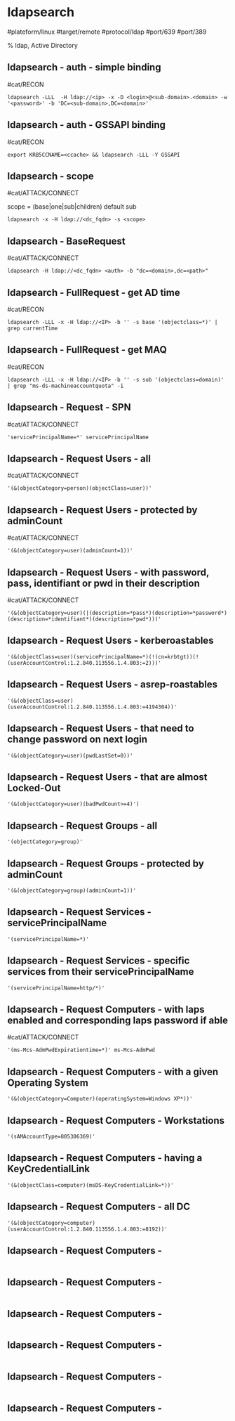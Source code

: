 # ldapsearch

#plateform/linux  #target/remote  #protocol/ldap  #port/639 #port/389

% ldap, Active Directory

## ldapsearch - auth - simple binding
#cat/RECON

```
ldapsearch -LLL  -H ldap://<ip> -x -D <login>@<sub-domain>.<domain> -w '<password>' -b 'DC=<sub-domain>,DC=<domain>'  
```

## ldapsearch - auth - GSSAPI binding
#cat/RECON

```
export KRB5CCNAME=<ccache> && ldapsearch -LLL -Y GSSAPI 
```

## ldapsearch - scope 
#cat/ATTACK/CONNECT 

scope = (base|one|sub|children) default sub
```
ldapsearch -x -H ldap://<dc_fqdn> -s <scope>
```

## ldapsearch - BaseRequest 
#cat/ATTACK/CONNECT 
```
ldapsearch -H ldap://<dc_fqdn> <auth> -b "dc=<domain>,dc=<path>" 
```


## ldapsearch - FullRequest - get AD time
#cat/RECON

```
ldapsearch -LLL -x -H ldap://<IP> -b '' -s base '(objectclass=*)' | grep currentTime
```

## ldapsearch - FullRequest - get MAQ
#cat/RECON

```
ldapsearch -LLL -x -H ldap://<IP> -b '' -s sub '(objectclass=domain)' | grep "ms-ds-machineaccountquota" -i

```

## ldapsearch - Request - SPN
#cat/ATTACK/CONNECT 
```
'servicePrincipalName=*' servicePrincipalName
```
	

## ldapsearch - Request Users - all
#cat/ATTACK/CONNECT 
```
'(&(objectCategory=person)(objectClass=user))'
```

## ldapsearch - Request Users - protected by adminCount
#cat/ATTACK/CONNECT 
```
'(&(objectCategory=user)(adminCount=1))'
```

## ldapsearch - Request Users - with password, pass, identifiant or pwd in their description
#cat/ATTACK/CONNECT 
```
'(&(objectCategory=user)(|(description=*pass*)(description=*password*)(description=*identifiant*)(description=*pwd*)))'
```

## ldapsearch - Request Users - kerberoastables 
```
'(&(objectClass=user)(servicePrincipalName=*)(!(cn=krbtgt))(!(userAccountControl:1.2.840.113556.1.4.803:=2)))'
```

## ldapsearch - Request Users - asrep-roastables 
```
'(&(objectClass=user)(userAccountControl:1.2.840.113556.1.4.803:=4194304))'
```

## ldapsearch - Request Users - that need to change password on next login
```
'(&(objectCategory=user)(pwdLastSet=0))'
```

## ldapsearch - Request Users - that are almost Locked-Out
```
'(&(objectCategory=user)(badPwdCount>=4)')
```

## ldapsearch - Request Groups - all
```
'(objectCategory=group)'
```

## ldapsearch - Request Groups - protected by adminCount
```
'(&(objectCategory=group)(adminCount=1))'
```

## ldapsearch - Request Services - servicePrincipalName
```
'(servicePrincipalName=*)'
```

## ldapsearch - Request Services - specific services from their servicePrincipalName
```
'(servicePrincipalName=http/*)'
```


## ldapsearch - Request Computers - with laps enabled and corresponding laps password if able
#cat/ATTACK/CONNECT 
```
'(ms-Mcs-AdmPwdExpirationtime=*)' ms-Mcs-AdmPwd
```

## ldapsearch - Request Computers - with a given Operating System
```
'(&(objectCategory=Computer)(operatingSystem=Windows XP*))'
```

## ldapsearch - Request Computers - Workstations
```
'(sAMAccountType=805306369)'
```

## ldapsearch - Request Computers - having a KeyCredentialLink
```
'(&(objectClass=computer)(msDS-KeyCredentialLink=*))'
```


## ldapsearch - Request Computers - all DC
```
'(&(objectCategory=computer)(userAccountControl:1.2.840.113556.1.4.803:=8192))'
```

## ldapsearch - Request Computers - 
```

```

## ldapsearch - Request Computers - 
```

```

## ldapsearch - Request Computers - 
```

```

## ldapsearch - Request Computers - 
```

```

## ldapsearch - Request Computers - 
```

```

## ldapsearch - Request Computers - 
```

```